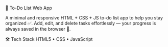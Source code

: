 📝 To-Do List Web App

A minimal and responsive HTML + CSS + JS to-do list app to help you stay organized ✅.
Add, edit, and delete tasks effortlessly — your progress is always saved in the browser 💾.   

🛠 Tech Stack
HTML5 
• CSS 
• JavaScript 
